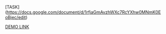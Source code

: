  [TASK] (https://docs.google.com/document/d/1rfjaGmAvzhWXc7RcYXhw0MNmK0EoBjec/edit)

 [DEMO LINK](https://pasha5555.github.io/pokemon-app/)
